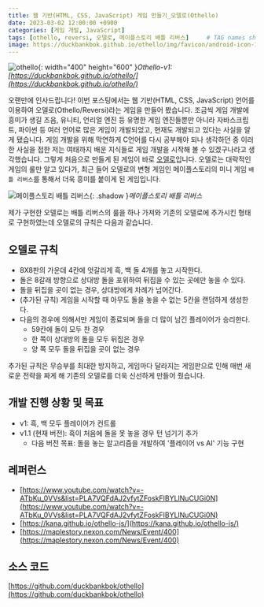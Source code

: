 ```yaml
---
title: 웹 기반(HTML, CSS, JavaScript) 게임 만들기_오델로(Othello)
date: 2023-03-02 12:00:00 +0900
categories: [게임 개발, JavaScript]
tags: [othello, reversi, 오델로, 메이플스토리 배틀 리버스]     # TAG names should always be lowercase
image: https://duckbankbok.github.io/othello/img/favicon/android-icon-192x192.png
---
```


![othello](https://user-images.githubusercontent.com/64826387/222368967-f96a4074-502b-454c-b593-cfb252b2d300.gif){: width="400" height="600" }_Othello-v1: [https://duckbankbok.github.io/othello/](https://duckbankbok.github.io/othello/)_

오랜만에 인사드립니다!
이번 포스팅에서는 웹 기반(HTML, CSS, JavaScript) 언어를 이용하여 오델로(Othello/Reversi)라는 게임을 만들어 봤습니다.
조금씩 게임 개발에 흥미가 생길 즈음, 유니티, 언리얼 엔진 등 유명한 게임 엔진들뿐만 아니라 자바스크립트, 파이썬 등 여러 언어로 많은 게임이 개발되었고, 현재도 개발되고 있다는 사실을 알게 됐습니다.
게임 개발을 위해 막연하게 C언어를 다시 공부해야 되나 생각하던 중 이러한 사실을 접한 저는 여태까지 배운 지식들로 게임 개발을 시작해 볼 수 있겠구나라고 생각했습니다.
그렇게 처음으로 만들게 된 게임이 바로 [오델로](https://ko.wikipedia.org/wiki/%EC%98%A4%EB%8D%B8%EB%A1%9C)입니다.
오델로는 대략적인 게임의 룰만 알고 있다가, 최근 들어 오델로의 변형 게임인 메이플스토리의 미니 게임 `배틀 리버스`를 통해서 더욱 흥미를 붙이게 된 게임입니다.

![메이플스토리 배틀 리버스](https://user-images.githubusercontent.com/64826387/222426148-b30a3b1a-b0fb-4902-ba34-af97d8f5e709.png){: .shadow }_메이플스토리 배틀 리버스_

제가 구현한 오델로는 배틀 리버스의 룰을 하나 가져와 기존의 오델로에 추가시킨 형태로 구현하였는데 오델로의 규칙은 다음과 같습니다.

## 오델로 규칙

* 8X8판의 가운데 4칸에 엇갈리게 흑, 백 돌 4개를 놓고 시작한다.
* 돌은 8갈래 방향으로 상대방 돌을 포위하여 뒤집을 수 있는 곳에만 놓을 수 있다.
* 돌을 뒤집을 곳이 없는 경우, 상대방에게 차례가 넘어간다.
* (추가된 규칙) 게임을 시작할 때 아무도 돌을 놓을 수 없는 5칸을 랜덤하게 생성한다.
* 다음의 경우에 의해서만 게임이 종료되며 돌을 더 많이 남긴 플레이어가 승리한다.
    * 59칸에 돌이 모두 찬 경우
    * 한 쪽이 상대방의 돌을 모두 뒤집은 경우
    * 양 쪽 모두 돌을 뒤집을 곳이 없는 경우

추가된 규칙은 무승부를 최대한 방지하고, 게임마다 달라지는 게임판으로 인해 매번 새로운 전략을 짜게 해 기존의 오델로를 더욱 신선하게 만들어 줬습니다.

## 개발 진행 상황 및 목표

* v1: 흑, 백 모두 플레이어가 컨트롤
* v1.1 (현재 버전): 흑이 처음에 돌을 못 놓을 경우 턴 넘기기 추가
    * 다음 버전 목표: 돌을 놓는 알고리즘을 개발하여 '플레이어 vs AI' 기능 구현

## 레퍼런스

* [https://www.youtube.com/watch?v=-ATbKu_0VVs&list=PLA7VQFdAJ2vfytZFoskFIBYLlNuCUGi0N](https://www.youtube.com/watch?v=-ATbKu_0VVs&list=PLA7VQFdAJ2vfytZFoskFIBYLlNuCUGi0N)
* [https://kana.github.io/othello-js/](https://kana.github.io/othello-js/)
* [https://maplestory.nexon.com/News/Event/400](https://maplestory.nexon.com/News/Event/400)

## 소스 코드

[https://github.com/duckbankbok/othello](https://github.com/duckbankbok/othello)
